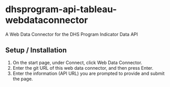 # dhsprogram-api-tableau-webdataconnector
A Web Data Connector for the DHS Program Indicator Data API

## Setup / Installation
1. On the start page, under Connect, click Web Data Connector.
2. Enter the git URL of this web data connector, and then press Enter.
3. Enter the information (API URL) you are prompted to provide and submit the page.

